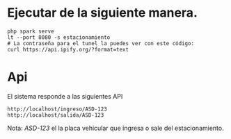 # Ejecutar de la siguiente manera.
    php spark serve
    lt --port 8080 -s estacionamiento
    # La contraseña para el tunel la puedes ver con este código:
    curl https://api.ipify.org/?format=text

# Api
El sistema responde a las siguientes API

    http://localhost/ingreso/ASD-123
    http://localhost/salida/ASD-123

Nota: *ASD-123* el la placa vehicular que ingresa o sale del estacionamiento.
